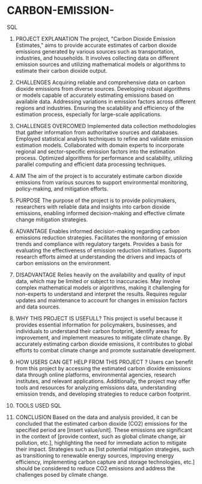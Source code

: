 # CARBON-EMISSION-
SQL
1.	PROJECT EXPLANATION
The project, "Carbon Dioxide Emission Estimates," aims to provide accurate estimates of carbon dioxide emissions generated by various sources such as transportation, industries, and households. It involves collecting data on different emission sources and utilizing mathematical models or algorithms to estimate their carbon dioxide output.
2.	CHALLENGES
Acquiring reliable and comprehensive data on carbon dioxide emissions from diverse sources.
Developing robust algorithms or models capable of accurately estimating emissions based on available data.
Addressing variations in emission factors across different regions and industries.
Ensuring the scalability and efficiency of the estimation process, especially for large-scale applications.

3.	CHALLENGES OVERCOMED
Implemented data collection methodologies that gather information from authoritative sources and databases.
Employed statistical analysis techniques to refine and validate emission estimation models.
Collaborated with domain experts to incorporate regional and sector-specific emission factors into the estimation process.
Optimized algorithms for performance and scalability, utilizing parallel computing and efficient data processing techniques.

4.	AIM 
The aim of the project is to accurately estimate carbon dioxide emissions from various sources to support environmental monitoring, policy-making, and mitigation efforts.
5.	PURPOSE 
The purpose of the project is to provide policymakers, researchers with reliable data and insights into carbon dioxide emissions, enabling informed decision-making and effective climate change mitigation strategies.
6.	ADVANTAGE
Enables informed decision-making regarding carbon emissions reduction strategies.
Facilitates the monitoring of emission trends and compliance with regulatory targets.
Provides a basis for evaluating the effectiveness of emission reduction initiatives.
Supports research efforts aimed at understanding the drivers and impacts of carbon emissions on the environment.

7.	DISADVANTAGE
Relies heavily on the availability and quality of input data, which may be limited or subject to inaccuracies.
May involve complex mathematical models or algorithms, making it challenging for non-experts to understand and interpret the results.
Requires regular updates and maintenance to account for changes in emission factors and data sources.

8.	WHY THIS PROJECT IS USEFULL?
This project is useful because it provides essential information for policymakers, businesses, and individuals to understand their carbon footprint, identify areas for improvement, and implement measures to mitigate climate change. By accurately estimating carbon dioxide emissions, it contributes to global efforts to combat climate change and promote sustainable development.
9.	HOW USERS CAN GET HELP FROM THIS PROJECT ?
Users can benefit from this project by accessing the estimated carbon dioxide emissions data through online platforms, environmental agencies, research institutes, and relevant applications. Additionally, the project may offer tools and resources for analyzing emissions data, understanding emission trends, and developing strategies to reduce carbon footprint.
10.	TOOLS USED
SQL
11.	CONCLUSION 
Based on the data and analysis provided, it can be concluded that the estimated carbon dioxide (CO2) emissions for the specified period are [insert value/unit]. These emissions are significant in the context of [provide context, such as global climate change, air pollution, etc.], highlighting the need for immediate action to mitigate their impact. Strategies such as [list potential mitigation strategies, such as transitioning to renewable energy sources, improving energy efficiency, implementing carbon capture and storage technologies, etc.] should be considered to reduce CO2 emissions and address the challenges posed by climate change.
